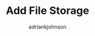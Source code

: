 ---
title: Add File Storage
description: How to add file storage to CycleCloud
author: adriankjohnson
ms.date: 08/01/2018
ms.author: adjohnso
---